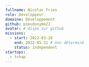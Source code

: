 ```yaml
---
fullname: Nicolas Fries
role: Développeur
domaine: Développement
github: pseudonyme21
avatar: # dispo sur github
missions:
  - start: 2022-03-28
    end: 2022-05-31 # non déterminé
    status: independent
startups:
  - tchap
---
```

